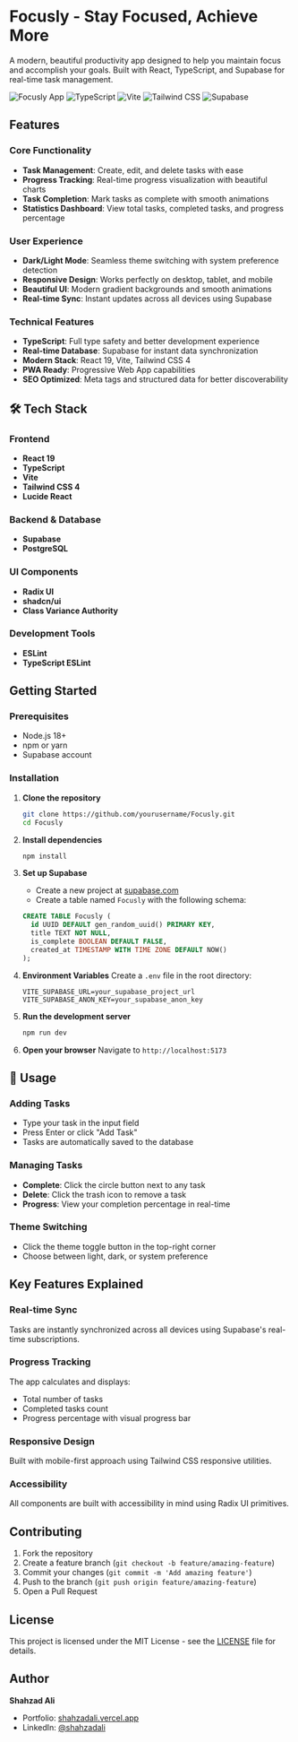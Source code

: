 #  Focusly - Stay Focused, Achieve More

A modern, beautiful productivity app designed to help you maintain focus and accomplish your goals. Built with React, TypeScript, and Supabase for real-time task management.

![Focusly App](https://img.shields.io/badge/React-19.1.0-blue?style=for-the-badge&logo=react)
![TypeScript](https://img.shields.io/badge/TypeScript-5.8.3-blue?style=for-the-badge&logo=typescript)
![Vite](https://img.shields.io/badge/Vite-7.0.4-purple?style=for-the-badge&logo=vite)
![Tailwind CSS](https://img.shields.io/badge/Tailwind-4.1.11-38B2AC?style=for-the-badge&logo=tailwind-css)
![Supabase](https://img.shields.io/badge/Supabase-2.53.0-green?style=for-the-badge&logo=supabase)

##  Features

###  **Core Functionality**
- **Task Management**: Create, edit, and delete tasks with ease
- **Progress Tracking**: Real-time progress visualization with beautiful charts
- **Task Completion**: Mark tasks as complete with smooth animations
- **Statistics Dashboard**: View total tasks, completed tasks, and progress percentage

###  **User Experience**
- **Dark/Light Mode**: Seamless theme switching with system preference detection
- **Responsive Design**: Works perfectly on desktop, tablet, and mobile
- **Beautiful UI**: Modern gradient backgrounds and smooth animations
- **Real-time Sync**: Instant updates across all devices using Supabase

###  **Technical Features**
- **TypeScript**: Full type safety and better development experience
- **Real-time Database**: Supabase for instant data synchronization
- **Modern Stack**: React 19, Vite, Tailwind CSS 4
- **PWA Ready**: Progressive Web App capabilities
- **SEO Optimized**: Meta tags and structured data for better discoverability

## 🛠 Tech Stack

### **Frontend**
- **React 19** 
- **TypeScript** 
- **Vite** 
- **Tailwind CSS 4** 
- **Lucide React** 

### **Backend & Database**
- **Supabase** 
- **PostgreSQL** 

### **UI Components**
- **Radix UI** 
- **shadcn/ui** 
- **Class Variance Authority** 

### **Development Tools**
- **ESLint** 
- **TypeScript ESLint**

##  Getting Started

### Prerequisites
- Node.js 18+ 
- npm or yarn
- Supabase account

### Installation

1. **Clone the repository**
   ```bash
   git clone https://github.com/yourusername/Focusly.git
   cd Focusly
   ```

2. **Install dependencies**
   ```bash
   npm install
   ```

3. **Set up Supabase**
   - Create a new project at [supabase.com](https://supabase.com)
   - Create a table named `Focusly` with the following schema:
   ```sql
   CREATE TABLE Focusly (
     id UUID DEFAULT gen_random_uuid() PRIMARY KEY,
     title TEXT NOT NULL,
     is_complete BOOLEAN DEFAULT FALSE,
     created_at TIMESTAMP WITH TIME ZONE DEFAULT NOW()
   );
   ```

4. **Environment Variables**
   Create a `.env` file in the root directory:
   ```env
   VITE_SUPABASE_URL=your_supabase_project_url
   VITE_SUPABASE_ANON_KEY=your_supabase_anon_key
   ```

5. **Run the development server**
   ```bash
   npm run dev
   ```

6. **Open your browser**
   Navigate to `http://localhost:5173`

## 📱 Usage

### **Adding Tasks**
- Type your task in the input field
- Press Enter or click "Add Task"
- Tasks are automatically saved to the database

### **Managing Tasks**
- **Complete**: Click the circle button next to any task
- **Delete**: Click the trash icon to remove a task
- **Progress**: View your completion percentage in real-time

### **Theme Switching**
- Click the theme toggle button in the top-right corner
- Choose between light, dark, or system preference


##  Key Features Explained

### **Real-time Sync**
Tasks are instantly synchronized across all devices using Supabase's real-time subscriptions.

### **Progress Tracking**
The app calculates and displays:
- Total number of tasks
- Completed tasks count
- Progress percentage with visual progress bar

### **Responsive Design**
Built with mobile-first approach using Tailwind CSS responsive utilities.

### **Accessibility**
All components are built with accessibility in mind using Radix UI primitives.

##  Contributing

1. Fork the repository
2. Create a feature branch (`git checkout -b feature/amazing-feature`)
3. Commit your changes (`git commit -m 'Add amazing feature'`)
4. Push to the branch (`git push origin feature/amazing-feature`)
5. Open a Pull Request

##  License

This project is licensed under the MIT License - see the [LICENSE](LICENSE) file for details.

##  Author

**Shahzad Ali**
- Portfolio: [shahzadali.vercel.app](https://shahzadali.vercel.app)
- LinkedIn: [@shahzadali](https://www.linkedin.com/in/shahzad-ali-8817632ab)

